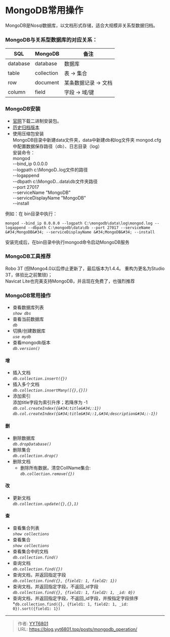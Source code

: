 # MongoDB常用操作


MongoDB是Nosql数据库，以文档形式存储，适合大规模非关系型数据归档。  
  
### MongoDB与关系型数据库的对应关系：  
SQL|MongoDB|备注
--|--|--
database|database|数据库
table|collection|表 -&gt; 集合
row|document|某条数据记录 -&gt; 文档
column|field|字段 -&gt; 域/键
  
### MongoDB安装
* [官网](https://www.mongodb.com/try/download/community)下载二进制安装包。 
* [历史归档版本](https://www.mongodb.com/try/download/community-edition/releases/archive)    
* 使用压缩包安装  
MongoDB目录中新建data文件夹，data中新建db和log文件夹
mongod.cfg中配置数据保存路径（db）、日志目录（log）  
安装命令：  
mongod  
--bind_ip 0.0.0.0  
--logpath c:\MongoD..log文件的路径  
--logappend  
--dbpath c:\MongoD…data\db文件夹路径  
--port 27017  
--serviceName &#34;MongoDB&#34;  
--serviceDisplayName &#34;MongoDB&#34;  
--install  

例如：在  bin目录中执行：    
```
mongod --bind_ip 0.0.0.0 --logpath C:\mongodb\data\log\mongod.log --logappend --dbpath C:\mongodb\data\db --port 27017 --serviceName &#34;MongoDB&#34; --serviceDisplayName &#34;MongoDB&#34; --install
```
安装完成后，在bin目录中执行mongod命令启动MongoDB服务

### MongoDB工具推荐
Robo 3T (但Mongo4.0以后停止更新了，最后版本为1.4.4。 重构为更名为Studio 3T，体验比之前繁琐)；  
Navicat Lite也完美支持MongoDB，并且现在免费了，也强烈推荐


### MongoDB常用操作
* 查看数据库列表  
    *`show dbs`*  
* 查看当前数据库  
    *`db`*  
* 切换/创建数据库  
    *`use mydb`*  
* 查看mongodb版本  
    *`db.version()`* 

#### 增
* 插入文档  
    *`db.collection.insert({})`*  
* 插入多个文档  
    *`db.collection.insertMany([{},{}])`*
* 添加索引  
  添加title字段为索引升序；若降序为 -1  
    *`db.col.createIndex({&#34;title&#34;:1})`*  
    *`db.col.createIndex({&#34;title&#34;:1,&#34;description&#34;:-1})`*
    
#### 删
* 删除数据库  
    *`db.dropDatabase()`*  
* 删除集合  
    *`db.collection.drop()`*
* 删除文档  
  *  删除所有数据，清空CollName集合:  
    *`db.collection.remove({})`*  
#### 改
* 更新文档  
    *`db.collection.update({},{},1)`*

#### 查
* 查看集合列表  
    *`show collections`* 
* 查看集合  
    *`show collections`*  
* 查看集合中的文档  
    *`db.collection.find()`*  
* 查询文档  
    *`db.collection.find({})`*  
* 查询文档，并返回指定字段  
    *`db.collection.find({}, {field1: 1, field2: 1})`*  
* 查询文档，并返回指定字段，不返回_id字段  
    *`db.collection.find({}, {field1: 1, field2: 1, _id: 0})`*  
* 查询文档，并返回指定字段，不返回_id字段，并按指定字段排序  
    *`db.collection.find({}, {field1: 1, field2: 1, _id: 0}).sort({field1: 1})`  



---

> 作者: [YYT6801](https://blog.yyt6801.top/)  
> URL: https://blog.yyt6801.top/posts/mongodb_operation/  

